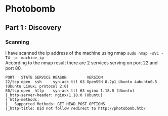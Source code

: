 # Photobomb
## Part 1 : Discovery
### Scanning
I have scanned the ip address of the machine using nmap
``` sudo nmap -sVC -T4 -p- machine_ip ```<br/>
According to the nmap result there are 2 services serving on port 22 and port 80. <br/>
```
PORT   STATE SERVICE REASON         VERSION
22/tcp open  ssh     syn-ack ttl 63 OpenSSH 8.2p1 Ubuntu 4ubuntu0.5 (Ubuntu Linux; protocol 2.0)
80/tcp open  http    syn-ack ttl 63 nginx 1.18.0 (Ubuntu)
|_http-server-header: nginx/1.18.0 (Ubuntu)
| http-methods: 
|_  Supported Methods: GET HEAD POST OPTIONS
|_http-title: Did not follow redirect to http://photobomb.htb/
```
